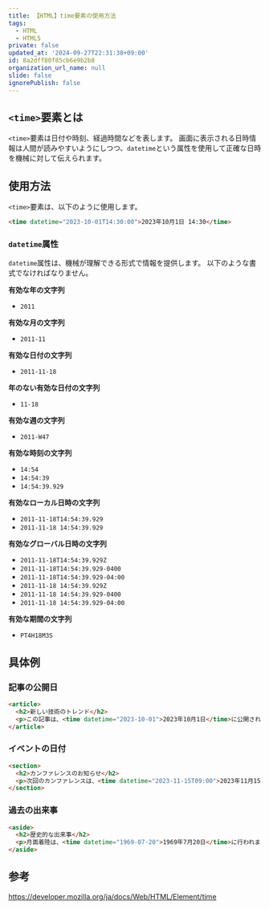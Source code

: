 ```yaml
---
title: 【HTML】time要素の使用方法
tags:
  - HTML
  - HTML5
private: false
updated_at: '2024-09-27T22:31:38+09:00'
id: 8a2dff80f85cb6e9b2b8
organization_url_name: null
slide: false
ignorePublish: false
---
```

## `<time>`要素とは

`<time>`要素は日付や時刻、経過時間などを表します。
画面に表示される日時情報は人間が読みやすいようにしつつ、`datetime`という属性を使用して正確な日時を機械に対して伝えられます。


## 使用方法
`<time>`要素は、以下のように使用します。

```html
<time datetime="2023-10-01T14:30:00">2023年10月1日 14:30</time>
```

### `datetime`属性
`datetime`属性は、機械が理解できる形式で情報を提供します。
以下のような書式でなければなりません。

**有効な年の文字列**
- `2011`

**有効な月の文字列**
- `2011-11`

**有効な日付の文字列**
- `2011-11-18`

**年のない有効な日付の文字列**
- `11-18`

**有効な週の文字列**
- `2011-W47`

**有効な時刻の文字列**
- `14:54`
- `14:54:39`
- `14:54:39.929`

**有効なローカル日時の文字列**
- `2011-11-18T14:54:39.929`
- `2011-11-18 14:54:39.929`

**有効なグローバル日時の文字列**
- `2011-11-18T14:54:39.929Z`
- `2011-11-18T14:54:39.929-0400`
- `2011-11-18T14:54:39.929-04:00`
- `2011-11-18 14:54:39.929Z`
- `2011-11-18 14:54:39.929-0400`
- `2011-11-18 14:54:39.929-04:00`

**有効な期間の文字列**
- `PT4H18M3S`

## 具体例

### 記事の公開日

```html
<article>
  <h2>新しい技術のトレンド</h2>
  <p>この記事は、<time datetime="2023-10-01">2023年10月1日</time>に公開されました。</p>
</article>
```

### イベントの日付

```html
<section>
  <h2>カンファレンスのお知らせ</h2>
  <p>次回のカンファレンスは、<time datetime="2023-11-15T09:00">2023年11月15日 09:00</time>に開催されます。</p>
</section>
```

### 過去の出来事

```html
<aside>
  <h2>歴史的な出来事</h2>
  <p>月面着陸は、<time datetime="1969-07-20">1969年7月20日</time>に行われました。</p>
</aside>
```

## 参考

https://developer.mozilla.org/ja/docs/Web/HTML/Element/time
